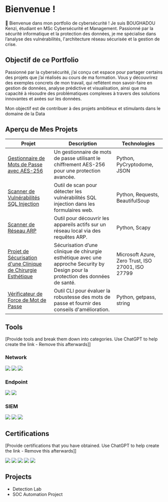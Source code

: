 # Bienvenue !
<a href="https://www.linkedin.com/in/kenzi-boughadou-3a4422318/" /></a>

👋 Bienvenue dans mon portfolio de cybersécurité ! Je suis BOUGHADOU Kenzi, étudiant en MSc Cybersécurité et Management. Passionné par la sécurité informatique et la protection des données, je me spécialise dans l’analyse des vulnérabilités, l'architecture réseau sécurisée et la gestion de crise.

## Objectif de ce Portfolio

Passionné par la cybersécurité, j’ai conçu cet espace pour partager certains des projets que j’ai réalisés au cours de ma formation. Vous y découvrirez des exemples concrets de mon travail, qui reflètent mon savoir-faire en gestion de données, analyse prédictive et visualisation, ainsi que ma capacité à résoudre des problématiques complexes à travers des solutions innovantes et axées sur les données.

Mon objectif est de contribuer à des projets ambitieux et stimulants dans le domaine de la Data

## Aperçu de Mes Projets

| Projet                                         | Description         | Technologies                                                
|-----------------------------------------------|----------------------------| ----------------------------|
| <a href="https://github.com/KenziBoughadou/PasswordManager">Gestionnaire de Mots de Passe avec AES-256</a>| Un gestionnaire de mots de passe utilisant le chiffrement AES-256 pour une protection avancée.|Python, PyCryptodome, JSON|
| <a href="https://github.com/KenziBoughadou/SQL-Injection-Scanner">Scanner de Vulnérabilités SQL Injection</a>| Outil de scan pour détecter les vulnérabilités SQL injection dans les formulaires web.| Python, Requests, BeautifulSoup|
| <a href="https://github.com/KenziBoughadou/Network-Scanner">Scanner de Réseau ARP</a>| Outil pour découvrir les appareils actifs sur un réseau local via des requêtes ARP.|Python, Scapy|
| <a href="https://docs.google.com/document/d/1PHJfkF1azAh7t2jBwTaKjhOJtszHBK0MQ2s4fL786Jo/edit?tab=t.0">Projet de Sécurisation d'une Clinique de Chirurgie Esthétique</a>| Sécurisation d’une clinique de chirurgie esthétique avec une approche Security by Design pour la protection des données de santé.|Microsoft Azure, Zero Trust, ISO 27001, ISO 27799|
| <a href="https://github.com/KenziBoughadou/Password-Strength-Checker">Vérificateur de Force de Mot de Passe</a>| Outil CLI pour évaluer la robustesse des mots de passe et fournir des conseils d'amélioration.	|Python, getpass, string|



## Tools
[Provide tools and break them down into categories. Use ChatGPT to help create the link - Remove this afterwards]]

### Network
<div>
    <img src="https://img.shields.io/badge/-Wireshark-1679A7?&style=for-the-badge&logo=Wireshark&logoColor=white" />
    <img src="https://img.shields.io/badge/-Suricata-EF3B2D?&style=for-the-badge&logo=Suricata&logoColor=white" />
    <img src="https://img.shields.io/badge/-Zeek-777BB4?&style=for-the-badge&logo=Zeek&logoColor=white" />
</div>

### Endpoint
<div>
    <img src="https://img.shields.io/badge/-Microsoft_Defender_for_Endpoint-00A4EF?&style=for-the-badge&logo=Microsoft&logoColor=white" />
    <img src="https://img.shields.io/badge/-Velociraptor-4B275F?&style=for-the-badge&logo=Velociraptor&logoColor=white" />
</div>

### SIEM
<div>
    <img src="https://img.shields.io/badge/-Microsoft_Sentinel-0078D4?&style=for-the-badge&logo=Microsoft&logoColor=white" />
    <img src="https://img.shields.io/badge/-Splunk-000000?&style=for-the-badge&logo=Splunk&logoColor=white" />
    <img src="https://img.shields.io/badge/-Elastic-005571?&style=for-the-badge&logo=Elastic&logoColor=white" />
</div>

## Certifications
[Provide certifications that you have obtained. Use ChatGPT to help create the link - Remove this afterwards]]
<div>
<img src="https://img.shields.io/badge/-Security%2B-FF0000?&style=for-the-badge&logo=CompTIA&logoColor=white" />
<img src="https://img.shields.io/badge/-Network%2B-007ACC?&style=for-the-badge&logo=CompTIA&logoColor=white" />
<img src="https://img.shields.io/badge/-A%2B-4D4D4D?&style=for-the-badge&logo=CompTIA&logoColor=white" />
<img src="https://img.shields.io/badge/-CDSA-006400?&style=for-the-badge&logoColor=white" />
<img src="https://img.shields.io/badge/-CCD-000080?&style=for-the-badge&logoColor=white" />
</div>

## Projects
- Detection Lab
- SOC Automation Project
